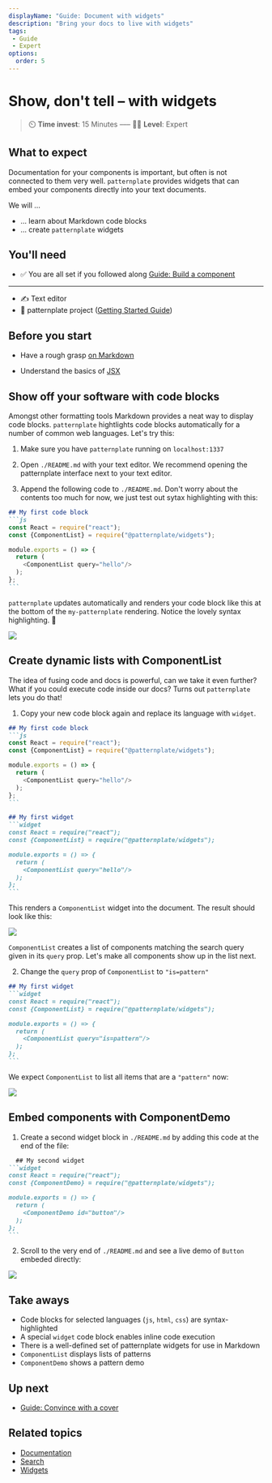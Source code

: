 ```yaml
---
displayName: "Guide: Document with widgets"
description: "Bring your docs to live with widgets"
tags: 
 - Guide
 - Expert
options:
  order: 5
---
```


# Show, don't tell – with widgets

> :timer_clock: **Time invest**: 15 Minutes ––– :woman_student: **Level**: Expert

## What to expect

Documentation for your components is important, but often is not connected to them very well. 
`patternplate` provides widgets that can embed your components directly into your text documents.

We will …

* … learn about Markdown code blocks
* … create `patternplate` widgets

## You'll need

* :white_check_mark: You are all set if you followed along [Guide: Build a component](./doc/docs/guides/add-component?guides-enabled=true)
---

* :writing_hand: Text editor
* :file_folder: patternplate project ([Getting Started Guide](./doc/docs/guides/getting-started?guides-enabled=true))

## Before you start

* Have a rough grasp [on Markdown](https://guides.github.com/features/mastering-markdown/)

* Understand the basics of [JSX](https://reactjs.org/docs/introducing-jsx.html)

## Show off your software with code blocks

Amongst other formatting tools Markdown provides a neat way to 
display code blocks. `patternplate` hightlights code blocks automatically
for a number of common web languages. Let's try this:

1. Make sure you have `patternplate` running on `localhost:1337`

2. Open `./README.md` with your text editor. We recommend opening the patternplate interface
next to your text editor.

3. Append the following code to `./README.md`. Don't worry about the contents too much for
   now, we just test out sytax highlighting with this:

  ````md
  ## My first code block
  ```js
  const React = require("react");
  const {ComponentList} = require("@patternplate/widgets");

  module.exports = () => {
    return (
      <ComponentList query="hello"/>
    );
  };
  ```
  ````

  `patternplate` updates automatically and renders your code block like this at the bottom
  of the `my-patternplate` rendering. Notice the lovely syntax highlighting. :nail_care:

  ![](https://patternplate.github.io/media/images/screenshot-widgets.svg)


## Create dynamic lists with ComponentList

The idea of fusing code and docs is powerful, can we take it even further?
What if you could execute code inside our docs? Turns out `patternplate` lets 
you do that!

1. Copy your new code block again and replace its language with `widget`.

  ````md
  ## My first code block
  ```js
  const React = require("react");
  const {ComponentList} = require("@patternplate/widgets");

  module.exports = () => {
    return (
      <ComponentList query="hello"/>
    );
  };
  ```

  ## My first widget
  ```widget
  const React = require("react");
  const {ComponentList} = require("@patternplate/widgets");

  module.exports = () => {
    return (
      <ComponentList query="hello"/>
    );
  };
  ```
  ````

  This renders a `ComponentList` widget into the document. The
  result should look like this:

  ![](https://patternplate.github.io/media/images/screenshot-widgets-list.svg)

  `ComponentList` creates a list of components matching the search query
  given in its `query` prop. 
  Let's make all components show up in the list next.


2. Change the `query` prop of `ComponentList` to `"is=pattern"`

  ````md
  ## My first widget
  ```widget
  const React = require("react");
  const {ComponentList} = require("@patternplate/widgets");
  
  module.exports = () => {
    return (
      <ComponentList query="is=pattern"/>
    );
  };
  ```
  ````

  We expect `ComponentList` to list all items that are a `"pattern"` now:

  ![](https://patternplate.github.io/media/images/screenshot-widgets-list-pattern.svg)


## Embed components with ComponentDemo

1. Create a second widget block in `./README.md` by adding this code at the end of the file:

  ````md
    ## My second widget
  ```widget
  const React = require("react");
  const {ComponentDemo} = require("@patternplate/widgets");
  
  module.exports = () => {
    return (
      <ComponentDemo id="button"/>
    );
  };
  ```
  ````

2. Scroll to the very end of `./README.md` and see a live demo of `Button` embeded directly:

  ![](https://patternplate.github.io/media/images/screenshot-widgets-demo.svg)


## Take aways

* Code blocks for selected languages (`js`, `html`, `css`) are syntax-highlighted
* A special `widget` code block enables inline code execution
* There is a well-defined set of patternplate widgets for use in Markdown
* `ComponentList` displays lists of patterns
* `ComponentDemo` shows a pattern demo

## Up next

* [Guide: Convince with a cover](./doc/docs/guides/cover?guides-enabled=true)


## Related topics

* [Documentation](./doc/docs/reference/documentation?reference-enabled=true)
* [Search](./doc/docs/reference/search?reference-enabled=true)
* [Widgets](./doc/docs/reference/widgets?reference-enabled=true)
